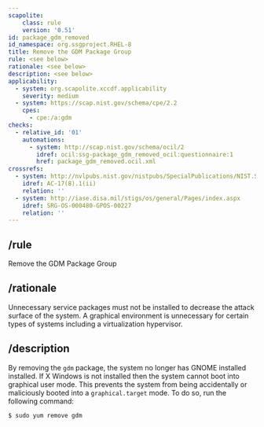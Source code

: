 ```yaml
---
scapolite:
    class: rule
    version: '0.51'
id: package_gdm_removed
id_namespace: org.ssgproject.RHEL-8
title: Remove the GDM Package Group
rule: <see below>
rationale: <see below>
description: <see below>
applicability:
  - system: org.scapolite.xccdf.applicability
    severity: medium
  - system: https://scap.nist.gov/schema/cpe/2.2
    cpes:
      - cpe:/a:gdm
checks:
  - relative_id: '01'
    automations:
      - system: http://scap.nist.gov/schema/ocil/2
        idref: ocil:ssg-package_gdm_removed_ocil:questionnaire:1
        href: package_gdm_removed.ocil.xml
crossrefs:
  - system: http://nvlpubs.nist.gov/nistpubs/SpecialPublications/NIST.SP.800-53r4.pdf
    idref: AC-17(8).1(ii)
    relation: ''
  - system: http://iase.disa.mil/stigs/os/general/Pages/index.aspx
    idref: SRG-OS-000480-GPOS-00227
    relation: ''
---
```



## /rule

Remove the GDM Package Group

## /rationale

Unnecessary
service packages must not be installed to decrease the attack surface of
the system. A graphical environment is unnecessary for certain types of
systems including a virtualization hypervisor.

## /description

By
removing the `gdm` package, the system no longer has GNOME installed
installed. If X Windows is not installed then the system cannot boot
into graphical user mode. This prevents the system from being
accidentally or maliciously booted into a `graphical.target` mode. To do
so, run the following command:

``` 
$ sudo yum remove gdm
```
